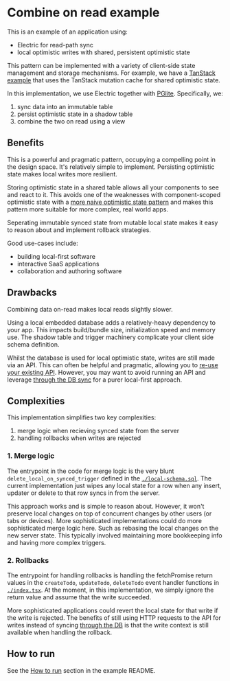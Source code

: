 
# Combine on read example

This is an example of an application using:

- Electric for read-path sync
- local optimistic writes with shared, persistent optimistic state

This pattern can be implemented with a variety of client-side state management and storage mechanisms. For example, we have a [TanStack example](../../../tanstack-example) that uses the TanStack mutation cache for shared optimistic state.

In this implementation, we use Electric together with [PGlite](https://electric-sql.com/product/pglite). Specifically, we:

1. sync data into an immutable table
2. persist optimistic state in a shadow table
3. combine the two on read using a view

## Benefits

This is a powerful and pragmatic pattern, occupying a compelling point in the design space. It's relatively simple to implement. Persisting optimistic state makes local writes more resilient.

Storing optimistic state in a shared table allows all your components to see and react to it. This avoids one of the weaknesses with component-scoped optimistic state with a [more naive optimistic state pattern](../2-optimistic-state) and makes this pattern more suitable for more complex, real world apps.

Seperating immutable synced state from mutable local state makes it easy to reason about and implement rollback strategies.

Good use-cases include:

- building local-first software
- interactive SaaS applications
- collaboration and authoring software

## Drawbacks

Combining data on-read makes local reads slightly slower.

Using a local embedded database adds a relatively-heavy dependency to your app. This impacts build/bundle size, initialization speed and memory use. The shadow table and trigger machinery complicate your client side schema definition.

Whilst the database is used for local optimistic state, writes are still made via an API. This can often be helpful and pragmatic, allowing you to [re-use your existing API](https://electric-sql.com/blog/2024/11/21/local-first-with-your-existing-api). However, you may want to avoid running an API and leverage [through the DB sync](../../3-through-the-db) for a purer local-first approach.

## Complexities

This implementation simplifies two key complexities:

1. merge logic when recieving synced state from the server
2. handling rollbacks when writes are rejected

### 1. Merge logic

The entrypoint in the code for merge logic is the very blunt `delete_local_on_synced_trigger` defined in the [`./local-schema.sql`](./local-schema.sql). The current implementation just wipes any local state for a row when any insert, updater or delete to that row syncs in from the server.

This approach works and is simple to reason about. However, it won't preserve local changes on top of concurrent changes by other users (or tabs or devices). More sophisticated implementations could do more sophisticated merge logic here. Such as rebasing the local changes on the new server state. This typically involved maintaining more bookkeeping info and having more complex triggers.

### 2. Rollbacks

The entrypoint for handling rollbacks is handling the fetchPromise return values in the `createTodo`, `updateTodo`, `deleteTodo` event handler functions in [`./index.tsx`](./index.tsx). At the moment, in this implementation, we simply ignore the return value and assume that the write succeeded.

More sophisticated applications could revert the local state for that write if the write is rejected. The benefits of still using HTTP requests to the API for writes instead of syncing [through the DB](../4-through-the-db) is that the write context is still available when handling the rollback.

## How to run

See the [How to run](../../README.md#how-to-run) section in the example README.
